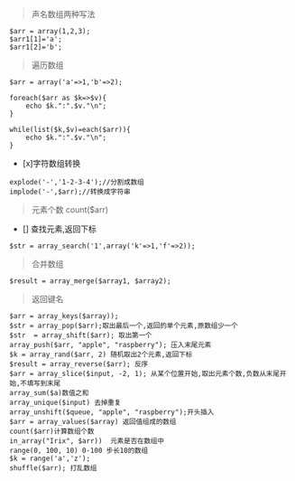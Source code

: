 >声名数组两种写法
~~~
$arr = array(1,2,3);
$arr1[1]='a';
$arr1[2]='b';
~~~
>遍历数组

~~~
$arr = array('a'=>1,'b'=>2);

foreach($arr as $k=>$v){
	echo $k.":".$v."\n";
}

while(list($k,$v)=each($arr)){
	echo $k.":".$v."\n";
}
~~~
* [x]字符数组转换
~~~
explode('-','1-2-3-4');//分割成数组
implode('-',$arr);//转换成字符串
~~~
>元素个数 count($arr)
* [] 查找元素,返回下标
~~~
$str = array_search('1',array('k'=>1,'f'=>2));
~~~
>合并数组

`$result = array_merge($array1, $array2);`
>返回键名
~~~
$arr = array_keys($array));
$str = array_pop($arr);取出最后一个,返回的单个元素,原数组少一个
$str  = array_shift($arr); 取出第一个
array_push($arr, "apple", "raspberry"); 压入末尾元素
$k = array_rand($arr, 2) 随机取出2个元素,返回下标
$result = array_reverse($arr); 反序
$arr = array_slice($input, -2, 1); 从某个位置开始,取出元素个数,负数从末尾开始,不填写到末尾
array_sum($a)数值之和
array_unique($input) 去掉重复
array_unshift($queue, "apple", "raspberry");开头插入
$arr = array_values($array) 返回值组成的数组
count($arr)计算数组个数
in_array("Irix", $arr))  元素是否在数组中
range(0, 100, 10) 0-100 步长10的数组
$k = range('a','z');
shuffle($arr); 打乱数组 
~~~